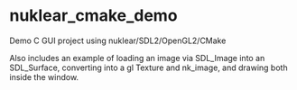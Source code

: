 # nuklear_cmake_demo
Demo C GUI project using nuklear/SDL2/OpenGL2/CMake

Also includes an example of loading an image via SDL_Image into an SDL_Surface, converting into a gl Texture and nk_image, and drawing both inside the window.
